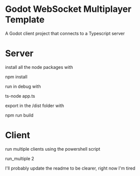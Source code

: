 # Godot WebSocket Multiplayer Template
 A Godot client project that connects to a Typescript server

# Server

install all the node packages with

npm install

run in debug with

ts-node app.ts

export in the /dist folder with

npm run build

# Client

run multiple clients using the powershell script

run_multiple 2

I'll probably update the readme to be clearer, right now I'm tired
